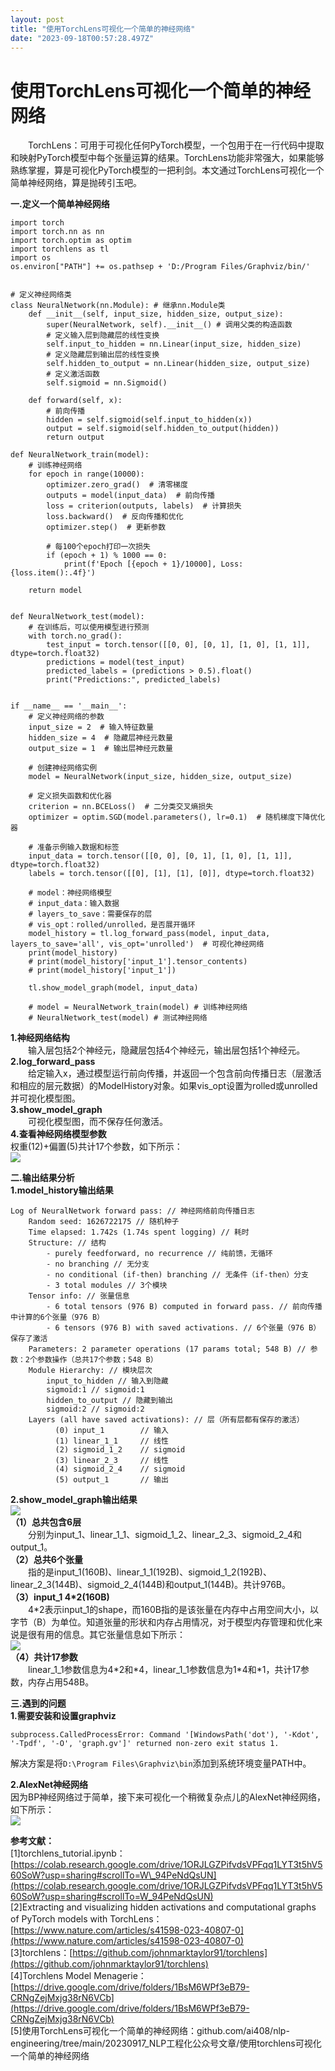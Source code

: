 ```yaml
---
layout: post
title: "使用TorchLens可视化一个简单的神经网络"
date: "2023-09-18T00:57:28.497Z"
---
```

使用TorchLens可视化一个简单的神经网络
=======================

  TorchLens：可用于可视化任何PyTorch模型，一个包用于在一行代码中提取和映射PyTorch模型中每个张量运算的结果。TorchLens功能非常强大，如果能够熟练掌握，算是可视化PyTorch模型的一把利剑。本文通过TorchLens可视化一个简单神经网络，算是抛砖引玉吧。

**一.定义一个简单神经网络**

    import torch
    import torch.nn as nn
    import torch.optim as optim
    import torchlens as tl
    import os
    os.environ["PATH"] += os.pathsep + 'D:/Program Files/Graphviz/bin/'
    
    
    # 定义神经网络类
    class NeuralNetwork(nn.Module): # 继承nn.Module类
        def __init__(self, input_size, hidden_size, output_size):
            super(NeuralNetwork, self).__init__() # 调用父类的构造函数
            # 定义输入层到隐藏层的线性变换
            self.input_to_hidden = nn.Linear(input_size, hidden_size)
            # 定义隐藏层到输出层的线性变换
            self.hidden_to_output = nn.Linear(hidden_size, output_size)
            # 定义激活函数
            self.sigmoid = nn.Sigmoid()
    
        def forward(self, x):
            # 前向传播
            hidden = self.sigmoid(self.input_to_hidden(x))
            output = self.sigmoid(self.hidden_to_output(hidden))
            return output
    
    def NeuralNetwork_train(model):
        # 训练神经网络
        for epoch in range(10000):
            optimizer.zero_grad()  # 清零梯度
            outputs = model(input_data)  # 前向传播
            loss = criterion(outputs, labels)  # 计算损失
            loss.backward()  # 反向传播和优化
            optimizer.step()  # 更新参数
    
            # 每100个epoch打印一次损失
            if (epoch + 1) % 1000 == 0:
                print(f'Epoch [{epoch + 1}/10000], Loss: {loss.item():.4f}')
    
        return model
    
    
    def NeuralNetwork_test(model):
        # 在训练后，可以使用模型进行预测
        with torch.no_grad():
            test_input = torch.tensor([[0, 0], [0, 1], [1, 0], [1, 1]], dtype=torch.float32)
            predictions = model(test_input)
            predicted_labels = (predictions > 0.5).float()
            print("Predictions:", predicted_labels)
    
    
    if __name__ == '__main__':
        # 定义神经网络的参数
        input_size = 2  # 输入特征数量
        hidden_size = 4  # 隐藏层神经元数量
        output_size = 1  # 输出层神经元数量
    
        # 创建神经网络实例
        model = NeuralNetwork(input_size, hidden_size, output_size)
    
        # 定义损失函数和优化器
        criterion = nn.BCELoss()  # 二分类交叉熵损失
        optimizer = optim.SGD(model.parameters(), lr=0.1)  # 随机梯度下降优化器
    
        # 准备示例输入数据和标签
        input_data = torch.tensor([[0, 0], [0, 1], [1, 0], [1, 1]], dtype=torch.float32)
        labels = torch.tensor([[0], [1], [1], [0]], dtype=torch.float32)
    
        # model：神经网络模型
        # input_data：输入数据
        # layers_to_save：需要保存的层
        # vis_opt：rolled/unrolled，是否展开循环
        model_history = tl.log_forward_pass(model, input_data, layers_to_save='all', vis_opt='unrolled')  # 可视化神经网络
        print(model_history)
        # print(model_history['input_1'].tensor_contents)
        # print(model_history['input_1'])
        
        tl.show_model_graph(model, input_data)
         
        # model = NeuralNetwork_train(model) # 训练神经网络
        # NeuralNetwork_test(model) # 测试神经网络
    

**1.神经网络结构**  
  输入层包括2个神经元，隐藏层包括4个神经元，输出层包括1个神经元。  
**2.log\_forward\_pass**  
  给定输入x，通过模型运行前向传播，并返回一个包含前向传播日志（层激活和相应的层元数据）的ModelHistory对象。如果vis\_opt设置为rolled或unrolled并可视化模型图。  
**3.show\_model\_graph**  
  可视化模型图，而不保存任何激活。  
**4.查看神经网络模型参数**  
权重(12)+偏置(5)共计17个参数，如下所示：  
![](https://files.mdnice.com/user/26218/855ba6c1-90cc-4301-981e-8e64f95e4016.png)  
  

**二.输出结果分析**  
**1.model\_history输出结果**

    Log of NeuralNetwork forward pass: // 神经网络前向传播日志
    	Random seed: 1626722175 // 随机种子
    	Time elapsed: 1.742s (1.74s spent logging) // 耗时
    	Structure: // 结构
    		- purely feedforward, no recurrence // 纯前馈，无循环
    		- no branching // 无分支
    		- no conditional (if-then) branching // 无条件（if-then）分支
    		- 3 total modules // 3个模块
    	Tensor info: // 张量信息
    		- 6 total tensors (976 B) computed in forward pass. // 前向传播中计算的6个张量（976 B）
    		- 6 tensors (976 B) with saved activations. // 6个张量（976 B）保存了激活
    	Parameters: 2 parameter operations (17 params total; 548 B) // 参数：2个参数操作（总共17个参数；548 B）
    	Module Hierarchy: // 模块层次
    		input_to_hidden // 输入到隐藏
    		sigmoid:1 // sigmoid:1
    		hidden_to_output // 隐藏到输出
    		sigmoid:2 // sigmoid:2
    	Layers (all have saved activations): // 层（所有层都有保存的激活）
    		  (0) input_1        // 输入
    		  (1) linear_1_1     // 线性
    		  (2) sigmoid_1_2    // sigmoid
    		  (3) linear_2_3     // 线性
    		  (4) sigmoid_2_4    // sigmoid
    		  (5) output_1       // 输出
    

**2.show\_model\_graph输出结果**  
![](https://files.mdnice.com/user/26218/8edfd363-e81d-45f3-9455-6736d5d3c74c.png)  
**（1）总共包含6层**  
  分别为input\_1、linear\_1\_1、sigmoid\_1\_2、linear\_2\_3、sigmoid\_2\_4和output\_1。  
**（2）总共6个张量**  
  指的是input\_1(160B)、linear\_1\_1(192B)、sigmoid\_1\_2(192B)、linear\_2\_3(144B)、sigmoid\_2\_4(144B)和output\_1(144B)。共计976B。  
**（3）input\_1 4\*2(160B)**  
  4\*2表示input\_1的shape，而160B指的是该张量在内存中占用空间大小，以字节（B）为单位。知道张量的形状和内存占用情况，对于模型内存管理和优化来说是很有用的信息。其它张量信息如下所示：  
![](https://files.mdnice.com/user/26218/deaea767-e413-4c94-b254-a8930354e96e.png)  
**（4）共计17参数**  
  linear\_1\_1参数信息为4\*2和\*4，linear\_1\_1参数信息为1\*4和\*1，共计17参数，内存占用548B。  
  

**三.遇到的问题**  
**1.需要安装和设置graphviz**

    subprocess.CalledProcessError: Command '[WindowsPath('dot'), '-Kdot', '-Tpdf', '-O', 'graph.gv']' returned non-zero exit status 1. 
    

解决方案是将`D:\Program Files\Graphviz\bin`添加到系统环境变量PATH中。

**2.AlexNet神经网络**  
因为BP神经网络过于简单，接下来可视化一个稍微复杂点儿的AlexNet神经网络，如下所示：  
![](https://files.mdnice.com/user/26218/1b293650-93b5-45a7-8a26-6371d55fc672.png)  
  

**参考文献：**  
\[1\]torchlens\_tutorial.ipynb：[https://colab.research.google.com/drive/1ORJLGZPifvdsVPFqq1LYT3t5hV560SoW?usp=sharing#scrollTo=W\_94PeNdQsUN](https://colab.research.google.com/drive/1ORJLGZPifvdsVPFqq1LYT3t5hV560SoW?usp=sharing#scrollTo=W_94PeNdQsUN)  
\[2\]Extracting and visualizing hidden activations and computational graphs of PyTorch models with TorchLens：[https://www.nature.com/articles/s41598-023-40807-0](https://www.nature.com/articles/s41598-023-40807-0)  
\[3\]torchlens：[https://github.com/johnmarktaylor91/torchlens](https://github.com/johnmarktaylor91/torchlens)  
\[4\]Torchlens Model Menagerie：[https://drive.google.com/drive/folders/1BsM6WPf3eB79-CRNgZejMxjg38rN6VCb](https://drive.google.com/drive/folders/1BsM6WPf3eB79-CRNgZejMxjg38rN6VCb)  
\[5\]使用TorchLens可视化一个简单的神经网络：github.com/ai408/nlp-engineering/tree/main/20230917\_NLP工程化公众号文章/使用torchlens可视化一个简单的神经网络